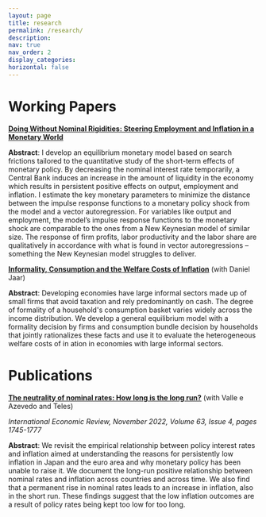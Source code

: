 ```yaml
---
layout: page
title: research
permalink: /research/
description: 
nav: true
nav_order: 2
display_categories: 
horizontal: false
---
```


<h1> Working Papers </h1>

[<b>Doing Without Nominal Rigidities: Steering Employment and Inflation in a Monetary World</b>](/projects/1_project/)

<b>Abstract</b>: I develop an equilibrium monetary model based on search frictions tailored to the quantitative
study of the short-term effects of monetary policy. By decreasing the nominal interest
rate temporarily, a Central Bank induces an increase in the amount of liquidity in the economy
which results in persistent positive effects on output, employment and inflation. I estimate the
key monetary parameters to minimize the distance between the impulse response functions
to a monetary policy shock from the model and a vector autoregression. For variables like
output and employment, the model’s impulse response functions to the monetary shock are
comparable to the ones from a New Keynesian model of similar size. The response of firm
profits, labor productivity and the labor share are qualitatively in accordance with what is
found in vector autoregressions – something the New Keynesian model struggles to deliver.


[<b>Informality, Consumption and the Welfare Costs of Inflation</b>](/projects/2_project/) (with Daniel Jaar)

<b>Abstract</b>: Developing economies have large informal sectors made up of small firms that avoid taxation
and rely predominantly on cash. The degree of formality of a household's consumption basket
varies widely across the income distribution. We develop a general equilibrium model with
a formality decision by firms and consumption bundle decision by households that jointly
rationalizes these facts and use it to evaluate the heterogeneous welfare costs of in
ation in economies with large informal sectors.

<h1> Publications </h1>

[<b>The neutrality of nominal rates: How long is the long run?</b>](/projects/3_project/) (with Valle e Azevedo and Teles)

<i>International Economic Review, November 2022, Volume 63, Issue 4, pages 1745-1777</i>

<b>Abstract</b>: We revisit the empirical relationship between policy interest rates and inflation aimed at understanding the reasons for persistently low inflation in Japan and the euro area and why monetary policy has been unable to raise it. We document the long-run positive relationship between nominal rates and inflation across countries and across time. We also find that a permanent rise in nominal rates leads to an increase in inflation, also in the short run. These findings suggest that the low inflation outcomes are a result of policy rates being kept too low for too long.
